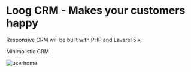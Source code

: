 # Loog CRM - Makes your customers happy

Responsive CRM will be built with PHP and Lavarel 5.x.

Minimalistic CRM

![userhome](https://cloud.githubusercontent.com/assets/8544305/25316153/c4b986d8-2861-11e7-8343-35116727873b.png)

